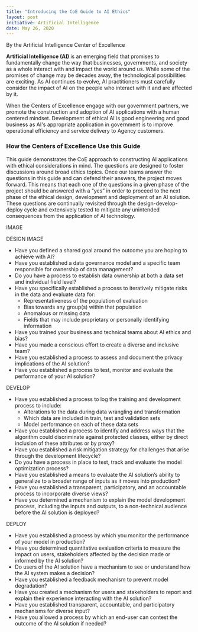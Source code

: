 ```yaml
---
title: "Introducing the CoE Guide to AI Ethics"
layout: post
initiative: Artificial Intelligence
date: May 26, 2020
---
```

By the Artificial Intelligence Center of Excellence

**Artificial Intelligence (AI)** is an emerging field that promises to fundamentally change the way that businesses, governments,
and society as a whole interact with and impact the world around us. While some of the promises of change may be decades away, 
the technological possibilities are exciting. As AI continues to evolve, AI practitioners must carefully consider the impact of
AI on the people who interact with it and are affected by it.

When the Centers of Excellence engage with our government partners, we promote  the construction and adoption of AI applications
with a human centered mindset. Development of ethical AI is good engineering and good business as AI's appropriate application 
in government is to improve operational efficiency and service delivery to Agency customers.

<h3> How the Centers of Excellence Use this Guide </h3>
This guide demonstrates the CoE approach to constructing AI applications with ethical considerations in mind. The questions are
designed to foster discussions around broad ethics topics. Once our teams answer the questions in this guide and can defend 
their answers, the project moves forward. This means that each one of the questions in a given phase of the project should be 
answered with a “yes” in order to proceed to the next phase of the ethical design, development and deployment of an AI solution.
These questions are continually revisited through the design-develop-deploy cycle and extensively tested to mitigate any 
unintended consequences from the application of AI technology.

IMAGE

DESIGN IMAGE
- Have you defined a shared goal around the outcome you are hoping to achieve with AI?
- Have you established a data governance model and a specific team responsible for ownership of data management?
- Do you have a process to establish data ownership at both a data set and individual field level?
- Have you specifically established a process to iteratively mitigate risks in the data and evaluate data for:
  - Representativeness of the population of evaluation
  - Bias towards any group(s) within that population 
  - Anomalous or missing data
  - Fields that may include proprietary or personally identifying information
- Have you trained your business and technical teams about AI ethics and bias?
- Have you made a conscious effort to create a diverse and inclusive team?
- Have you established a process to assess and document the privacy implications of the AI solution?
- Have you established a process to test, monitor and evaluate the performance of your AI solution?

DEVELOP

- Have you established a process to log the training and development process to include:
  - Alterations to the data during data wrangling and transformation
  - Which data are included in train, test and validation sets
  - Model performance on each of these data sets
- Have you established a process to identify and address ways that the algorithm could discriminate against protected classes, either by direct inclusion of these attributes or by proxy?
- Have you established a risk mitigation strategy for challenges that arise through the development lifecycle?
- Do you have a process in place to test, track and evaluate the model optimization process?
- Have you established a means to evaluate the AI solution’s ability to generalize to a broader range of inputs as it moves into production?
- Have you established a transparent, participatory, and an accountable process to incorporate diverse views?
- Have you determined a mechanism to explain the model development process, including the inputs and outputs, to a non-technical audience before the AI solution is deployed?

DEPLOY
- Have you established a process by which you monitor the performance of your model in production?
- Have you determined quantitative evaluation criteria to measure the impact on users, stakeholders affected by the decision made or informed by the AI solution?
- Do users of the AI solution have a mechanism to see or understand how the AI system makes
a decision?
- Have you established a feedback mechanism to prevent model degradation?
- Have you created a mechanism for users and stakeholders to report and explain their experience interacting with the AI solution?
- Have you established transparent, accountable, and participatory mechanisms for diverse input?
- Have you allowed a process by which an end-user can contest the outcome of the  AI solution if needed?
